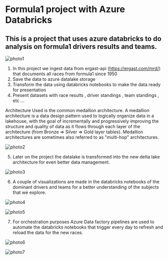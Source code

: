 # Formula1 project with Azure Databricks

## This is a project that uses azure databricks to do analysis on formula1 drivers results and teams.

![photo1](https://github.com/giannisyp/formula1_azure_databricks/assets/119696474/13d15643-eb31-4bcd-81ee-de60ccc6be63)


1. In this project we ingest data from ergast-api (https://ergast.com/mrd/) that documents all races from formula1 since 1950
2. Save the data to azure datalake storage 
3. Transform the data using databricks notebooks to make the data ready for presentation 
4. Present datasets with race results , driver standings , team standings , etc ...


Architecture Used is the common medallion architecture.
A medallion architecture is a data design pattern used to logically organize data in a lakehouse, with the goal of incrementally and progressively improving the structure and quality of data as it flows through each layer of the architecture (from Bronze ⇒ Silver ⇒ Gold layer tables). Medallion architectures are sometimes also referred to as "multi-hop" architectures.

![photo2](https://github.com/giannisyp/formula1_azure_databricks/assets/119696474/feda489a-6a01-4fb2-b701-2a0c976f7a81)

5. Later on the project the datalake is transformed into the new delta lake architecture for even better data management.

![photo3](https://github.com/giannisyp/formula1_azure_databricks/assets/119696474/3b55ccb8-90a3-4d42-8329-f24fe97cc0eb)


6. A couple of visualizations are made in the databricks notebooks of the dominant drivers and teams for a better understanding of the subjects that we explore.

![photo4](https://github.com/giannisyp/formula1_azure_databricks/assets/119696474/2c445fa0-9890-40c6-9c60-41c8eedde89e)

![photo5](https://github.com/giannisyp/formula1_azure_databricks/assets/119696474/98958f36-6e6c-4f3a-bbd1-0b0b5feca67b)


7. For orchestration purposes Azure Data factory pipelines are used to automate the databricks notebooks that trigger every day to refresh and reload the data for the new races.

![photo6](https://github.com/giannisyp/formula1_azure_databricks/assets/119696474/54a8702e-3754-4d5c-a35f-6bfdd712e743)

![photo7](https://github.com/giannisyp/formula1_azure_databricks/assets/119696474/067e6b87-184f-4bbd-9a09-db3e0d2f1e00)



